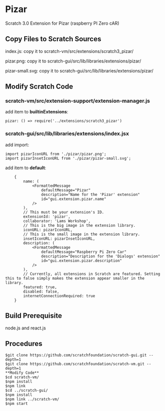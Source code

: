 # Pizar
Scratch 3.0 Extension for Pizar (raspberry PI Zero cAR)

## Copy Files to Scratch Sources
index.js: copy it to scratch-vm/src/extensions/scratch3_pizar/

pizar.png: copy it to scratch-gui/src/lib/libraries/extensions/pizar/

pizar-small.svg: copy it to scratch-gui/src/lib/libraries/extensions/pizar/

## Modify Scratch Code
### scratch-vm/src/extension-support/extension-manager.js
add item to **builtinExtensions**:
```
pizar: () => require('../extensions/scratch3_pizar')
```
### scratch-gui/src/lib/libraries/extensions/index.jsx
add import:
```
import pizarIconURL from './pizar/pizar.png';
import pizarInsetIconURL from './pizar/pizar-small.svg';
```
add item to **default**:
```
    {
        name: (
            <FormattedMessage
                defaultMessage="Pizar"
                description="Name for the 'Pizar' extension"
                id="gui.extension.pizar.name"
            />
        ),
        // This must be your extension's ID.
        extensionId: 'pizar',
        collaborator: 'Lams Workshop',
        // This is the big image in the extension library.
        iconURL: pizarIconURL,
        // This is the small image in the extension library.
        insetIconURL: pizarInsetIconURL,
        description: (
            <FormattedMessage
                defaultMessage="Raspberry Pi Zero Car"
                description="Description for the 'Dialogs' extension"
                id="gui.extension.pizar.description"
            />
        ),
        // Currently, all extensions in Scratch are featured. Setting this to false simply makes the extension appear smaller in the library.
        featured: true,
        disabled: false,
        internetConnectionRequired: true
    }
```
## Build Prerequisite
node.js and react.js

## Procedures
```
$git clone https://github.com/scratchfoundation/scratch-gui.git --depth=1
$git clone https://github.com/scratchfoundation/scratch-vm.git --depth=1
**Modify Code**
$cd scratch-vm/
$npm install
$npm link
$cd ../scratch-gui/
$npm install
$npm link ../scratch-vm/
$npm start
```

